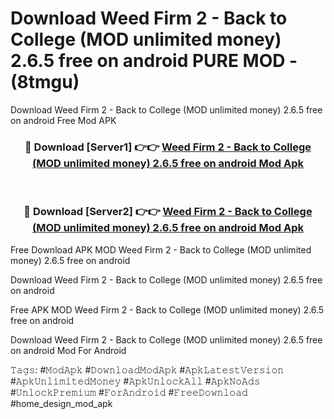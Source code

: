 # Download Weed Firm 2 - Back to College (MOD unlimited money) 2.6.5 free on android PURE MOD - (8tmgu)
Download Weed Firm 2 - Back to College (MOD unlimited money) 2.6.5 free on android Free Mod APK

<div align="center">
<h3>🔴 Download [Server1] 👉👉 <a href="https://apk-comot.site?title=Weed_Firm_2_-_Back_to_College_(MOD_unlimited_money)_2.6.5_free_on_android">Weed Firm 2 - Back to College (MOD unlimited money) 2.6.5 free on android Mod Apk</a></h3><br>

<h3>🔴 Download [Server2] 👉👉 <a href="https://apk-comot.site?title=Weed_Firm_2_-_Back_to_College_(MOD_unlimited_money)_2.6.5_free_on_android">Weed Firm 2 - Back to College (MOD unlimited money) 2.6.5 free on android Mod Apk</a></h3>
</div>


Free Download APK MOD Weed Firm 2 - Back to College (MOD unlimited money) 2.6.5 free on android

Download Weed Firm 2 - Back to College (MOD unlimited money) 2.6.5 free on android 

Free APK MOD Weed Firm 2 - Back to College (MOD unlimited money) 2.6.5 free on android 

Download Weed Firm 2 - Back to College (MOD unlimited money) 2.6.5 free on android Mod For Android

𝚃𝚊𝚐𝚜: #𝙼𝚘𝚍𝙰𝚙𝚔 #𝙳𝚘𝚠𝚗𝚕𝚘𝚊𝚍𝙼𝚘𝚍𝙰𝚙𝚔 #𝙰𝚙𝚔𝙻𝚊𝚝𝚎𝚜𝚝𝚅𝚎𝚛𝚜𝚒𝚘𝚗 #𝙰𝚙𝚔𝚄𝚗𝚕𝚒𝚖𝚒𝚝𝚎𝚍𝙼𝚘𝚗𝚎𝚢 #𝙰𝚙𝚔𝚄𝚗𝚕𝚘𝚌𝚔𝙰𝚕𝚕 #𝙰𝚙𝚔𝙽𝚘𝙰𝚍𝚜 #𝚄𝚗𝚕𝚘𝚌𝚔𝙿𝚛𝚎𝚖𝚒𝚞𝚖 #𝙵𝚘𝚛𝙰𝚗𝚍𝚛𝚘𝚒𝚍 #𝙵𝚛𝚎𝚎𝙳𝚘𝚠𝚗𝚕𝚘𝚊𝚍 #home_design_mod_apk